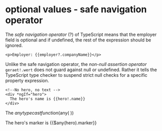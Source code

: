 optional values - safe navigation operator
========================

The *safe navigation operator* (?) of TypeScript means that the employer field is optional and if undefined, the rest of the expression should be ignored.

`<p>Employer: {{employer?.companyName}}</p>`

Unlike the safe navigation operator, the *non-null assertion operator* `geraet!.wert` does not guard against null or undefined. Rather it tells the TypeScript type checker to suspend strict null checks for a specific property expression.

```
<!--No hero, no text -->
<div *ngIf="hero">
  The hero's name is {{hero!.name}}
</div>
```
The $any type cast function ($any( <expression> ))
<!-- Accessing an undeclared member -->
<div>
  The hero's marker is {{$any(hero).marker}}
</div>